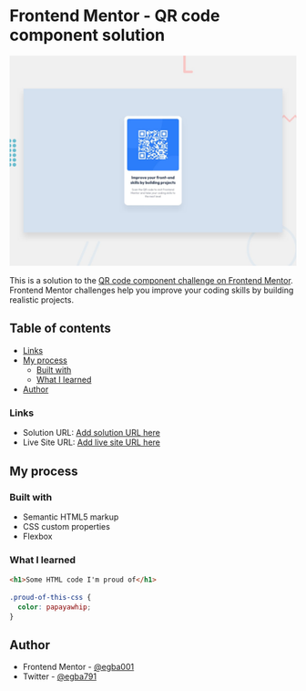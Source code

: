 # Frontend Mentor - QR code component solution

![Design preview for the QR code component coding challenge](./design/desktop-preview.jpg)

This is a solution to the [QR code component challenge on Frontend Mentor](https://www.frontendmentor.io/challenges/qr-code-component-iux_sIO_H). Frontend Mentor challenges help you improve your coding skills by building realistic projects. 

## Table of contents


- [Links](#links)
- [My process](#my-process)
  - [Built with](#built-with)
  - [What I learned](#what-i-learned)
- [Author](#author)






### Links

- Solution URL: [Add solution URL here](https://your-solution-url.com)
- Live Site URL: [Add live site URL here](https://your-live-site-url.com)

## My process

### Built with

- Semantic HTML5 markup
- CSS custom properties
- Flexbox

### What I learned



```html
<h1>Some HTML code I'm proud of</h1>
```

```css
.proud-of-this-css {
  color: papayawhip;
}
```


## Author

- Frontend Mentor - [@egba001](https://www.frontendmentor.io/profile/egba001)
- Twitter - [@egba791](https://www.twitter.com/egba791)


